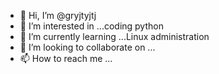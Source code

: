 - 👋 Hi, I’m @gryjtyjtj
- 👀 I’m interested in ...coding python 
- 🌱 I’m currently learning ...Linux administration 
- 💞️ I’m looking to collaborate on ...
- 📫 How to reach me ...

<!---
gryjtyjtj/gryjtyjtj is a ✨ special ✨ repository because its `README.md` (this file) appears on your GitHub profile.
You can click the Preview link to take a look at your changes.
--->
